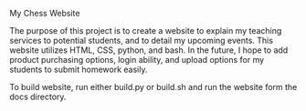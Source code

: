 My Chess Website 

The purpose of this project is to create a website to explain my teaching services to potential students, and to detail my upcoming events.  This website utilizes HTML, CSS, python, and bash.  In the future, I hope to add product purchasing options, login ability, and upload options for my students to submit homework easily.  

To build website, run either build.py or build.sh and run the website form the docs directory.
